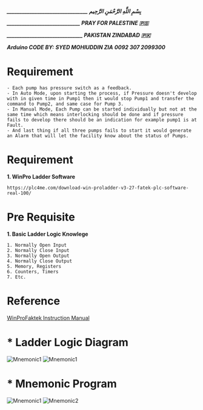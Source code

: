 ***________________________________ بِسْمِ اللَّهِ الرَّحْمَنِ الرَّحِيم***

***_____________________________ PRAY FOR PALESTINE 🇵🇸***

***______________________________ PAKISTAN ZINDABAD 🇵🇰***

***Arduino CODE BY:***
***SYED MOHIUDDIN ZIA***
***0092 307 2099300***

# Requirement
```
- Each pump has pressure switch as a feedback.
- In Auto Mode, upon starting the process, if Pressure doesn't develop with in given time in Pump1 then it would stop Pump1 and transfer the command to Pump2, and same case for Pump 3.
- In Manual Mode, Each Pump can be started individually but not at the same time which means interlocking should be done and if pressure fails to develop there should be an indication for example pump1 is at Fault.
- And last thing if all three pumps fails to start it would generate an Alarm that will let the facility know about the status of Pumps.
```
# Requirement
**1. WinPro Ladder Software**  
```
https://plc4me.com/download-win-proladder-v3-27-fatek-plc-software-real-100/
```
# Pre Requisite
**1. Basic Ladder Logic Knowlege**  
```
1. Normally Open Input
2. Normally Close Input
3. Normally Open Output
4. Normally Close Output
5. Memory, Registers 
6. Counters, Timers
7. Etc.
```

# Reference

[WinProFaktek Instruction Manual](https://drive.google.com/drive/folders/1fcRhLmjpI39hsA_bJIU0bxqD0Tx-heUF?usp=sharing)

# * Ladder Logic Diagram
![Mnemonic1](https://github.com/syedmohiuddinzia/3MotorsCodePLC/blob/main/LadderLogic1.jpg)
![Mnemonic1](https://github.com/syedmohiuddinzia/3MotorsCodePLC/blob/main/LadderLogic2.jpg)

# * Mnemonic Program
![Mnemonic1](https://github.com/syedmohiuddinzia/3MotorsCodePLC/blob/main/Mnemonic1.jpg)
![Mnemonic2](https://github.com/syedmohiuddinzia/3MotorsCodePLC/blob/main/Mnemonic2.jpg)
